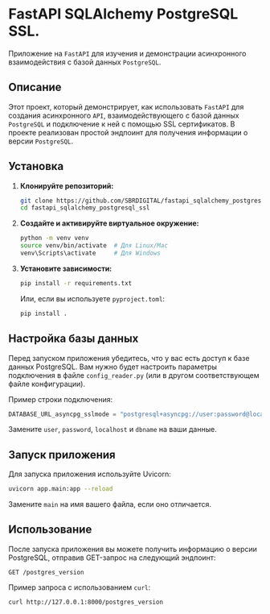 # FastAPI SQLAlchemy PostgreSQL SSL.

Приложение на `FastAPI` для изучения и демонстрации асинхронного взаимодействия с базой данных `PostgreSQL`.

## Описание
Этот проект, который демонстрирует, как использовать `FastAPI` для создания асинхронного `API`, взаимодействующего с базой данных `PostgreSQL` и подключение к ней с помощью SSL сертификатов. В проекте реализован простой эндпоинт для получения информации о версии `PostgreSQL`.

## Установка

1. **Клонируйте репозиторий:**
   ```bash
   git clone https://github.com/SBRDIGITAL/fastapi_sqlalchemy_postgresql_ssl.git
   cd fastapi_sqlalchemy_postgresql_ssl
   ```

2. **Создайте и активируйте виртуальное окружение:**
   ```bash
   python -m venv venv
   source venv/bin/activate  # Для Linux/Mac
   venv\Scripts\activate     # Для Windows
   ```

3. **Установите зависимости:**
   ```bash
   pip install -r requirements.txt
   ```

   Или, если вы используете `pyproject.toml`:
   ```bash
   pip install .
   ```

## Настройка базы данных
Перед запуском приложения убедитесь, что у вас есть доступ к базе данных PostgreSQL. Вам нужно будет настроить параметры подключения в файле `config_reader.py` (или в другом соответствующем файле конфигурации).

Пример строки подключения:
```python
DATABASE_URL_asyncpg_sslmode = "postgresql+asyncpg://user:password@localhost/dbname"
```
Замените `user`, `password`, `localhost` и `dbname` на ваши данные.

## Запуск приложения
Для запуска приложения используйте Uvicorn:
```bash
uvicorn app.main:app --reload
```
Замените `main` на имя вашего файла, если оно отличается.

## Использование
После запуска приложения вы можете получить информацию о версии PostgreSQL, отправив GET-запрос на следующий эндпоинт:
```
GET /postgres_version
```

Пример запроса с использованием `curl`:
```bash
curl http://127.0.0.1:8000/postgres_version
```